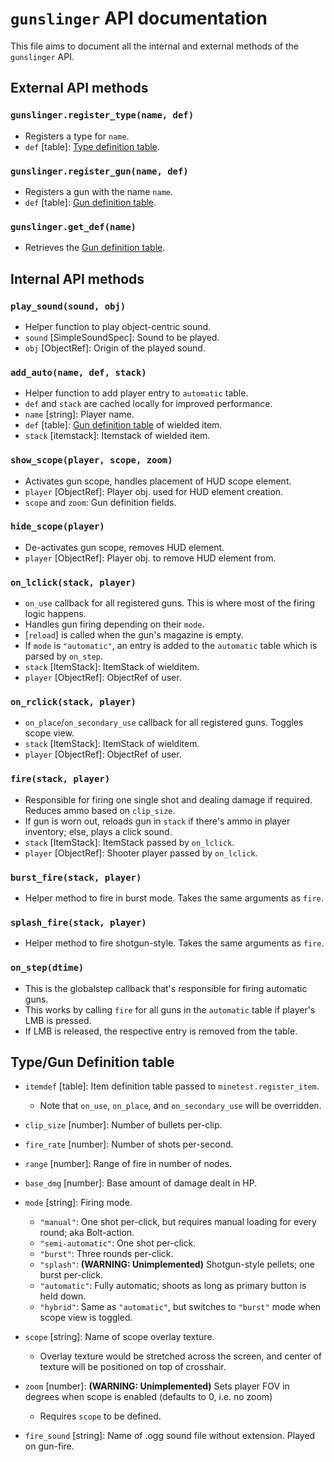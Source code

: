 # `gunslinger` API documentation

This file aims to document all the internal and external methods of the `gunslinger` API.

## External API methods

### `gunslinger.register_type(name, def)`

- Registers a type for `name`.
- `def` [table]: [Type definition table](###Type/Gun-definition-table).

### `gunslinger.register_gun(name, def)`

- Registers a gun with the name `name`.
- `def` [table]: [Gun definition table](###Type/Gun-definition-table).

### `gunslinger.get_def(name)`

- Retrieves the [Gun definition table](###Type/Gun-definition-table).

## Internal API methods

### `play_sound(sound, obj)`

- Helper function to play object-centric sound.
- `sound` [SimpleSoundSpec]: Sound to be played.
- `obj` [ObjectRef]: Origin of the played sound.

### `add_auto(name, def, stack)`

- Helper function to add player entry to `automatic` table.
- `def` and `stack` are cached locally for improved performance.
- `name` [string]: Player name.
- `def` [table]: [Gun definition table](###Type/Gun-definition-table) of wielded item.
- `stack` [itemstack]: Itemstack of wielded item.

### `show_scope(player, scope, zoom)`

- Activates gun scope, handles placement of HUD scope element.
- `player` [ObjectRef]: Player obj. used for HUD element creation.
- `scope` and `zoom`: Gun definition fields.

### `hide_scope(player)`

- De-activates gun scope, removes HUD element.
- `player` [ObjectRef]: Player obj. to remove HUD element from.

### `on_lclick(stack, player)`

- `on_use` callback for all registered guns. This is where most of the firing logic happens.
- Handles gun firing depending on their `mode`.
- [`reload`] is called when the gun's magazine is empty.
- If `mode` is `"automatic"`, an entry is added to the `automatic` table which is parsed by `on_step`.
- `stack` [ItemStack]: ItemStack of wielditem.
- `player` [ObjectRef]: ObjectRef of user.

### `on_rclick(stack, player)`

- `on_place`/`on_secondary_use` callback for all registered guns. Toggles scope view.
- `stack` [ItemStack]: ItemStack of wielditem.
- `player` [ObjectRef]: ObjectRef of user.

### `fire(stack, player)`

- Responsible for firing one single shot and dealing damage if required. Reduces ammo based on `clip_size`.
- If gun is worn out, reloads gun in `stack` if there's ammo in player inventory; else, plays a click sound.
- `stack` [ItemStack]: ItemStack passed by `on_lclick`.
- `player` [ObjectRef]: Shooter player passed by `on_lclick`.

### `burst_fire(stack, player)`

- Helper method to fire in burst mode. Takes the same arguments as `fire`.

### `splash_fire(stack, player)`

- Helper method to fire shotgun-style. Takes the same arguments as `fire`.

### `on_step(dtime)`

- This is the globalstep callback that's responsible for firing automatic guns.
- This works by calling `fire` for all guns in the `automatic` table if player's LMB is pressed.
- If LMB is released, the respective entry is removed from the table.

## Type/Gun Definition table

- `itemdef` [table]: Item definition table passed to `minetest.register_item`.
  - Note that `on_use`, `on_place`, and `on_secondary_use` will be overridden.
- `clip_size` [number]: Number of bullets per-clip.
- `fire_rate` [number]: Number of shots per-second.
- `range` [number]: Range of fire in number of nodes.
- `base_dmg` [number]: Base amount of damage dealt in HP.
- `mode` [string]: Firing mode.
  - `"manual"`: One shot per-click, but requires manual loading for every round; aka Bolt-action.
  - `"semi-automatic"`: One shot per-click.
  - `"burst"`: Three rounds per-click.
  - `"splash"`: **(WARNING: Unimplemented)** Shotgun-style pellets; one burst per-click.
  - `"automatic"`: Fully automatic; shoots as long as primary button is held down.
  - `"hybrid"`: Same as `"automatic"`, but switches to `"burst"` mode when scope view is toggled.

- `scope` [string]: Name of scope overlay texture.
  - Overlay texture would be stretched across the screen, and center of texture will be positioned on top of crosshair.
- `zoom` [number]: **(WARNING: Unimplemented)** Sets player FOV in degrees when scope is enabled (defaults to 0, i.e. no zoom)
  - Requires `scope` to be defined.

- `fire_sound` [string]: Name of .ogg sound file without extension. Played on gun-fire.
